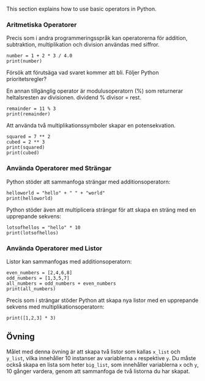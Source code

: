 This section explains how to use basic operators in Python.

### Aritmetiska Operatorer       

Precis som i andra programmeringsspråk kan operatorerna för addition, subtraktion, multiplikation och division användas med siffror.<br>

    number = 1 + 2 * 3 / 4.0
    print(number)

Försök att förutsäga vad svaret kommer att bli. Följer Python prioritetsregler?

En annan tillgänglig operator är modulusoperatorn (%) som returnerar heltalsresten av divisionen. dividend % divisor = rest.

    remainder = 11 % 3
    print(remainder)

Att använda två multiplikationssymboler skapar en potensekvation.

    squared = 7 ** 2
    cubed = 2 ** 3
    print(squared)
    print(cubed)

### Använda Operatorer med Strängar

Python stöder att sammanfoga strängar med additionsoperatorn:

    helloworld = "hello" + " " + "world"
    print(helloworld)

Python stöder även att multiplicera strängar för att skapa en sträng med en upprepande sekvens:

    lotsofhellos = "hello" * 10
    print(lotsofhellos)

### Använda Operatorer med Listor

Listor kan sammanfogas med additionsoperatorn:

    even_numbers = [2,4,6,8]
    odd_numbers = [1,3,5,7]
    all_numbers = odd_numbers + even_numbers
    print(all_numbers)

Precis som i strängar stöder Python att skapa nya listor med en upprepande sekvens med multiplikationsoperatorn:

    print([1,2,3] * 3)

Övning
--------

Målet med denna övning är att skapa två listor som kallas `x_list` och `y_list`,
vilka innehåller 10 instanser av variablerna `x` respektive `y`.
Du måste också skapa en lista som heter `big_list`, som innehåller
variablerna `x` och `y`, 10 gånger vardera, genom att sammanfoga de två listorna du har skapat.